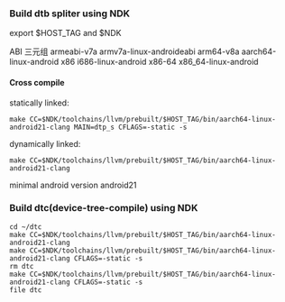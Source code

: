 ### Build dtb spliter using NDK
export $HOST_TAG and $NDK

ABI	        三元组
armeabi-v7a	armv7a-linux-androideabi
arm64-v8a	aarch64-linux-android
x86	        i686-linux-android
x86-64	        x86_64-linux-android

#### Cross compile
statically linked:
```
make CC=$NDK/toolchains/llvm/prebuilt/$HOST_TAG/bin/aarch64-linux-android21-clang MAIN=dtp_s CFLAGS=-static -s
```

dynamically linked:
```
make CC=$NDK/toolchains/llvm/prebuilt/$HOST_TAG/bin/aarch64-linux-android21-clang
```

minimal android version android21

### Build dtc(device-tree-compile) using NDK
```
cd ~/dtc
make CC=$NDK/toolchains/llvm/prebuilt/$HOST_TAG/bin/aarch64-linux-android21-clang
make CC=$NDK/toolchains/llvm/prebuilt/$HOST_TAG/bin/aarch64-linux-android21-clang CFLAGS=-static -s
rm dtc
make CC=$NDK/toolchains/llvm/prebuilt/$HOST_TAG/bin/aarch64-linux-android21-clang CFLAGS=-static -s
file dtc
```